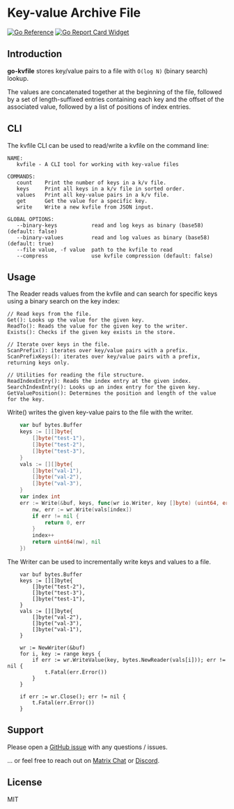 # Key-value Archive File

[![Go Reference](https://pkg.go.dev/badge/github.com/aperturerobotics/go-kvfile.svg)](https://pkg.go.dev/github.com/aperturerobotics/go-kvfile)
[![Go Report Card Widget]][Go Report Card]

[Go Report Card Widget]: https://goreportcard.com/badge/github.com/aperturerobotics/go-kvfile
[Go Report Card]: https://goreportcard.com/report/github.com/aperturerobotics/go-kvfile

## Introduction

**go-kvfile** stores key/value pairs to a file with `O(log N)` (binary search) lookup.

The values are concatenated together at the beginning of the file, followed by a
set of length-suffixed entries containing each key and the offset of the
associated value, followed by a list of positions of index entries.

## CLI

The kvfile CLI can be used to read/write a kvfile on the command line:

```
NAME:
   kvfile - A CLI tool for working with key-value files

COMMANDS:
   count    Print the number of keys in a k/v file.
   keys     Print all keys in a k/v file in sorted order.
   values   Print all key-value pairs in a k/v file.
   get      Get the value for a specific key.
   write    Write a new kvfile from JSON input.

GLOBAL OPTIONS:
   --binary-keys           read and log keys as binary (base58) (default: false)
   --binary-values         read and log values as binary (base58) (default: true)
   --file value, -f value  path to the kvfile to read
   --compress              use kvfile compression (default: false)
```

## Usage

The Reader reads values from the kvfile and can search for specific keys using a
binary search on the key index:

```
// Read keys from the file.
Get(): Looks up the value for the given key.
ReadTo(): Reads the value for the given key to the writer.
Exists(): Checks if the given key exists in the store.

// Iterate over keys in the file.
ScanPrefix(): iterates over key/value pairs with a prefix.
ScanPrefixKeys(): iterates over key/value pairs with a prefix, returning keys only.

// Utilities for reading the file structure.
ReadIndexEntry(): Reads the index entry at the given index.
SearchIndexEntry(): Looks up an index entry for the given key.
GetValuePosition(): Determines the position and length of the value for the key.
```

Write() writes the given key-value pairs to the file with the writer.

```go
	var buf bytes.Buffer
	keys := [][]byte{
		[]byte("test-1"),
		[]byte("test-2"),
		[]byte("test-3"),
	}
	vals := [][]byte{
		[]byte("val-1"),
		[]byte("val-2"),
		[]byte("val-3"),
	}
	var index int
	err := Write(&buf, keys, func(wr io.Writer, key []byte) (uint64, error) {
		nw, err := wr.Write(vals[index])
		if err != nil {
			return 0, err
		}
		index++
		return uint64(nw), nil
	})
```

The Writer can be used to incrementally write keys and values to a file.

```
	var buf bytes.Buffer
	keys := [][]byte{
		[]byte("test-2"),
		[]byte("test-3"),
		[]byte("test-1"),
	}
	vals := [][]byte{
		[]byte("val-2"),
		[]byte("val-3"),
		[]byte("val-1"),
	}

	wr := NewWriter(&buf)
	for i, key := range keys {
		if err := wr.WriteValue(key, bytes.NewReader(vals[i])); err != nil {
			t.Fatal(err.Error())
		}
	}

	if err := wr.Close(); err != nil {
		t.Fatal(err.Error())
	}
```

## Support

Please open a [GitHub issue] with any questions / issues.

[GitHub issue]: https://github.com/aperturerobotics/go-kvfile/issues/new

... or feel free to reach out on [Matrix Chat] or [Discord].

[Discord]: https://discord.gg/KJutMESRsT
[Matrix Chat]: https://matrix.to/#/#aperturerobotics:matrix.org

## License

MIT

